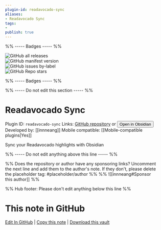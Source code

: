 ```yaml
---
plugin-id: readavocado-sync
aliases:
- Readavocado Sync
tags: 
- 
publish: true
---
```


%% ----- Badges ----- %%

![GitHub all releases](https://img.shields.io/github/downloads/innneang/obsidian-readavocado-sync/total?color=573E7A&logo=github&style=for-the-badge)   
![GitHub manifest version](https://img.shields.io/github/manifest-json/v/innneang/obsidian-readavocado-sync?color=573E7A&logo=github&style=for-the-badge)   
![GitHub issues by-label](https://img.shields.io/github/issues/innneang/obsidian-readavocado-sync/help%20wanted?color=573E7A&logo=github&style=for-the-badge)   
![GitHub Repo stars](https://img.shields.io/github/stars/innneang/obsidian-readavocado-sync?color=573E7A&logo=github&style=for-the-badge)

%% ----- Badges ----- %%

%% ----- Do not edit this section ----- %%

# Readavocado Sync

Plugin ID: `readavocado-sync`
Links: [GitHub repository](https://github.com/innneang/obsidian-readavocado-sync) or [<button id=HH>Open in Obsidian</button>](obsidian://show-plugin?id=readavocado-sync)
Developed by: [[innneang]]
Mobile compatible: [[Mobile-compatible plugins|Yes]]

Sync your Readavocado highlights with Obsidian

%% ----- Do not edit anything above this line ----- %% 

%% Does the repository or author have any sponsoring links? Uncomment the next line and add them to the author's note. If they don't, please delete the placeholder tag: #placeholder/author %%
%% ![[innneang#Sponsor this author]] %%

%% Hub footer: Please don't edit anything below this line %%

# This note in GitHub

<span class="git-footer">[Edit In GitHub](https://github.dev/obsidian-community/obsidian-hub/blob/main/02%20-%20Community%20Expansions/02.05%20All%20Community%20Expansions/Plugins/readavocado-sync.md "git-hub-edit-note") | [Copy this note](https://raw.githubusercontent.com/obsidian-community/obsidian-hub/main/02%20-%20Community%20Expansions/02.05%20All%20Community%20Expansions/Plugins/readavocado-sync.md "git-hub-copy-note") | [Download this vault](https://github.com/obsidian-community/obsidian-hub/archive/refs/heads/main.zip "git-hub-download-vault") </span>
